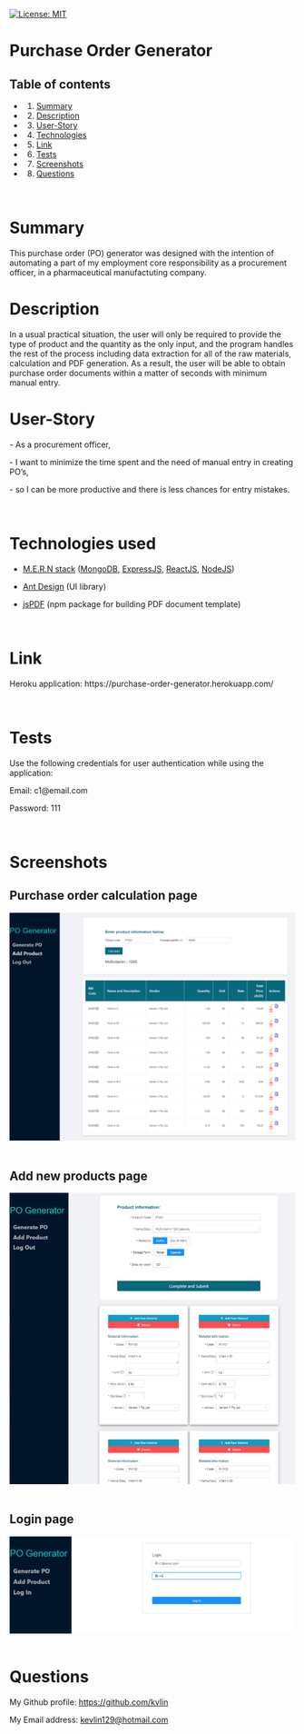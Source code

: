[![License: MIT](https://img.shields.io/badge/License-MIT-yellow.svg)](https://opensource.org/licenses/MIT)

<h1>Purchase Order Generator</h1>
<!-- Table of content -->
<h2>Table of contents</h2>

* 1. [Summary](#Summary)
* 2. [Description](#Description)
* 3. [User-Story](#User-Story)
* 4. [Technologies](#Technologies)
* 5. [Link](#Link)
* 6. [Tests](#Tests)
* 7. [Screenshots](#Screenshots)
* 8. [Questions](#Questions) 


<br>

<h1>Summary</h1>
<p>This purchase order (PO) generator was designed with the intention of automating a part of my employment core responsibility as a procurement officer, in a pharmaceutical manufactuting company.</p>

<h1>Description</h1>
<p>In a usual practical situation, the user will only be required to provide the type of product and the quantity as the only input, and the program handles the rest of the process including data extraction for all of the raw materials, calculation and PDF generation. As a result, the user will be able to obtain purchase order documents within a matter of seconds with minimum manual entry.
<br>
<h1>User-Story</h1>
<p>- As a procurement officer,</p>
<p>- I want to minimize the time spent and the need of manual entry in creating PO’s,</p>
<p>- so I can be more productive and there is less chances for entry mistakes.</p>
<br>
<h1>Technologies used</h1>

- <a href="https://www.educative.io/edpresso/what-is-mern-stack">M.E.R.N stack</a> (<a href="https://www.mongodb.com/">MongoDB</a>, <a href="https://expressjs.com/">ExpressJS</a>, <a href="https://reactjs.org/">ReactJS</a>, <a href="https://nodejs.org/en/about/">NodeJS</a>)</span>

- <span><a href="https://ant.design/">Ant Design</a> (UI library)</span>

- <span><a href="https://parall.ax/products/jspdf">jsPDF</a> (npm package for building PDF document template) </span>

<br>
<h1>Link</h1>
<p>Heroku application: https://purchase-order-generator.herokuapp.com/</p>
<br>
<h1>Tests</h1>
<p>Use the following credentials for user authentication while using the application:</p>
<p>Email: c1@email.com</p>
<p>Password: 111</p>
<br>
<h1>Screenshots</h1>
<h2>Purchase order calculation page</h2>
<img src="./client/public/images/Calculation-page-screenshot.PNG" alt="Purchase order calculation page screenshot"></img>
<br></br>
<h2>Add new products page</h2>
<img src="./client/public/images/Add-product-page-screenshot.PNG" alt="Add new product page screenshot"></img>
<br></br>
<h2>Login page</h2>
<img src="./client/public/images/Login-page-screenshot.PNG" alt="Login page screenshot"></img>
<br></br>
<h1>Questions</h1>
<p><span>My Github profile: </span><a href="https://github.com/kvlin" class="col-12">https://github.com/kvlin</a></p>
<p><span>My Email address: </span><a href = "mailto: kevlin129@hotmail.com">kevlin129@hotmail.com</a></p>
</p>
